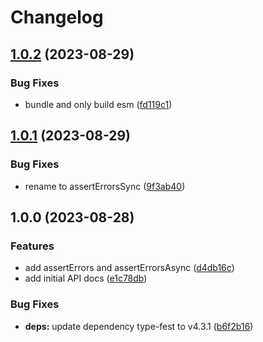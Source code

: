 # Changelog

## [1.0.2](https://github.com/jeroenptrs/assert-errors/compare/v1.0.1...v1.0.2) (2023-08-29)


### Bug Fixes

* bundle and only build esm ([fd119c1](https://github.com/jeroenptrs/assert-errors/commit/fd119c1554de3b6df20c7ebf166084310262a9d5))

## [1.0.1](https://github.com/jeroenptrs/assert-errors/compare/v1.0.0...v1.0.1) (2023-08-29)


### Bug Fixes

* rename to assertErrorsSync ([9f3ab40](https://github.com/jeroenptrs/assert-errors/commit/9f3ab40c7362474a2ea6c2d7402404717f103bc5))

## 1.0.0 (2023-08-28)


### Features

* add assertErrors and assertErrorsAsync ([d4db16c](https://github.com/jeroenptrs/assert-errors/commit/d4db16c0c4f1518fb201d00e6210eb528ec36a94))
* add initial API docs ([e1c78db](https://github.com/jeroenptrs/assert-errors/commit/e1c78db883f0f6e91217dfb2743aa5b828879829))


### Bug Fixes

* **deps:** update dependency type-fest to v4.3.1 ([b6f2b16](https://github.com/jeroenptrs/assert-errors/commit/b6f2b164e6e61e519eb1526e32c33afcfeec1d48))

